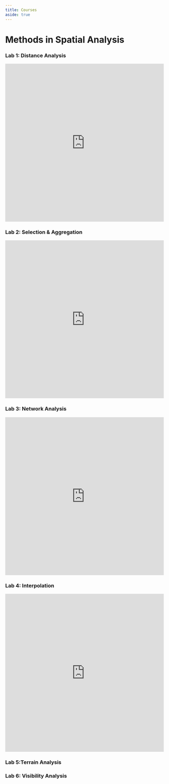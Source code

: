 ```yaml
---
title: Courses
aside: true
---
```


<h1>Methods in Spatial Analysis</h1>

<h3>Lab 1: Distance Analysis</h3>
<div class="map"><iframe src="https://storymaps.arcgis.com/stories/da669377ff2c46c08f583a4cb4829ed5?header" width="100%" height="500px" frameborder="0" allowfullscreen allow="geolocation"></iframe></div>

<h3>Lab 2: Selection & Aggregation</h3>
<div class="map"><iframe src="https://storymaps.arcgis.com/stories/b3d304d4a4334b5c9cb56b3ef3b54b3d?header" width="100%" height="500px" frameborder="0" allowfullscreen allow="geolocation"></iframe></div>

<h3>Lab 3: Network Analysis</h3>
<div class="map"><iframe src="https://storymaps.arcgis.com/stories/2dc0a70302c446349357853959ba644c?header" width="100%" height="500px" frameborder="0" allowfullscreen allow="geolocation"></iframe></div>

<h3>Lab 4: Interpolation</h3>
<div class="map"><iframe src="https://storymaps.arcgis.com/stories/49971ac9d3244bd492d031ff09a1241c?header" width="100%" height="500px" frameborder="0" allowfullscreen allow="geolocation"></iframe></div>

<h3>Lab 5:Terrain Analysis</h3>
<div class="map"></div>

<h3>Lab 6: Visibility Analysis</h3>
<div class="map"></div>
